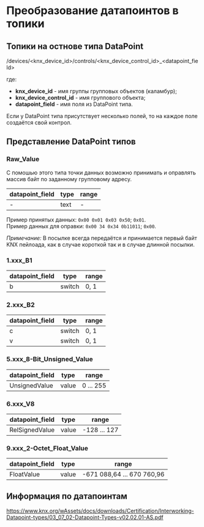 # Преобразование датапоинтов в топики

## Топики на остнове типа DataPoint

/devices/<knx_device_id>/controls/<knx_device_control_id>_<datapoint_field>

где:
* **knx_device_id** - имя группы групповых объектов (каламбур);
* **knx_device_control_id** - имя группового объекта;
* **datapoint_field** - имя поля из DataPoint типа.

Если у DataPoint типа присутствует несколько полей, то на каждое поле создаётся свой контрол. 

## Представление DataPoint типов

### Raw_Value

С помошью этого типа точки данных возможно принимать и оправлять массив байт по заданному групповому адресу. 

| datapoint_field | type | range |
| ---- | ---- | ----|
| - | text | - |

Пример принятых данных:   `0x00 0x01 0x03 0x50`; `0x01`.    
Пример данных для оправки: `0x00 34 0x34 0b11011`; `0x00`.

*Примечание:* В посылке всегда передаётся и принимается первый байт KNX пейлоада, как в случае короткой 
так и в случае длинной посылки.

### 1.xxx_B1

| datapoint_field | type | range |
| ---- | ---- | ----|
| b | switch | 0, 1 |

### 2.xxx_B2

| datapoint_field | type | range |
| ---- | ---- | ----|
| c | switch | 0, 1 |
| v | switch | 0, 1 |

### 5.xxx_8-Bit_Unsigned_Value

| datapoint_field | type | range |
| ---- | ---- | ----|
| UnsignedValue | value | 0 ... 255 |

### 6.xxx_V8

| datapoint_field | type | range |
| ---- | ---- | ----|
| RelSignedValue | value | -128 ... 127 |

### 9.xxx_2-Octet_Float_Value

| datapoint_field | type | range |
| ---- | ---- | ----|
| FloatValue | value | -671 088,64 ... 670 760,96 |

## Информация по датапоинтам
<https://www.knx.org/wAssets/docs/downloads/Certification/Interworking-Datapoint-types/03_07_02-Datapoint-Types-v02.02.01-AS.pdf>